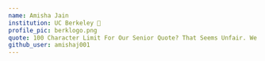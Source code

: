 ```yaml
---
name: Amisha Jain 
institution: UC Berkeley 🚩
profile_pic: berklogo.png 
quote: 100 Character Limit For Our Senior Quote? That Seems Unfair. We Refuse To Be Constrained By These Ru
github_user: amishaj001
---
```

